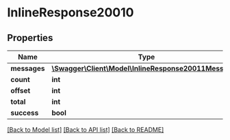 # InlineResponse20010

## Properties
Name | Type | Description | Notes
------------ | ------------- | ------------- | -------------
**messages** | [**\Swagger\Client\Model\InlineResponse20011Message[]**](InlineResponse20011Message.md) |  | [optional] 
**count** | **int** |  | [optional] 
**offset** | **int** |  | [optional] 
**total** | **int** |  | [optional] 
**success** | **bool** |  | [optional] 

[[Back to Model list]](../../README.md#documentation-for-models) [[Back to API list]](../../README.md#documentation-for-api-endpoints) [[Back to README]](../../README.md)

